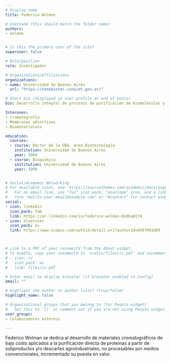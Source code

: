 ```yaml
---
# Display name
title: Federico Wolman

# Username (this should match the folder name)
authors:
- wolman


# Is this the primary user of the site?
superuser: false

# Role/position
role: Investigador

# Organizations/Affiliations
organizations:
- name: Universidad de Buenos Aires
  url: "https://nanobiotec.conicet.gov.ar/"

# Short bio (displayed in user profile at end of posts)
bio: Desarrollo integral de procesos de purificación de biomoléculas y de materiales de uso cromatográfico.

Intereses:
- Cromatografía
- Membranas adsortivas
- Biomaterialess

education:
  courses:
  - course: Doctor de la UBA, área Biotecnología
    institution: Universidad de Buenos Aires
    year: 2004
  - course: Bioquímica
    institution: Universidad de Buenos Aires
    year: 1999


# Social/Academic Networking
# For available icons, see: https://sourcethemes.com/academic/docs/page-builder/#icons
#   For an email link, use "fas" icon pack, "envelope" icon, and a link in the
#   form "mailto:your-email@example.com" or "#contact" for contact widget.
social:
- icon: linkedin
  icon_pack: fab
  link: https://ar.linkedin.com/in/federico-wolman-8a9ba8174
- icon: elservier
  icon_pack: ai
  link: https://www.scopus.com/authid/detail.uri?authorId=6507091089



# Link to a PDF of your resume/CV from the About widget.
# To enable, copy your resume/CV to `static/files/cv.pdf` and uncomment the lines below.
# - icon: cv
#   icon_pack: ai
#   link: files/cv.pdf

# Enter email to display Gravatar (if Gravatar enabled in Config)
email: ""

# Highlight the author in author lists? (true/false)
highlight_name: false

# Organizational groups that you belong to (for People widget)
#   Set this to `[]` or comment out if you are not using People widget.
user_groups:
- Colaboradores externos

---
```


Federico Wolman se dedica al desarrollo de materiales cromatográficos de bajo costo aplicados a la purificación directa de proteínas a partir de subproductos y/o descartes agroindustriales, no procesables por medios convencionales, incrementado su puesta en valor.  